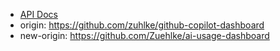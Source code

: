 * [API Docs](https://docs.github.com/en/enterprise-cloud@latest/rest/copilot/copilot-metrics)
* origin: https://github.com/zuhlke/github-copilot-dashboard
* new-origin: https://github.com/Zuehlke/ai-usage-dashboard
